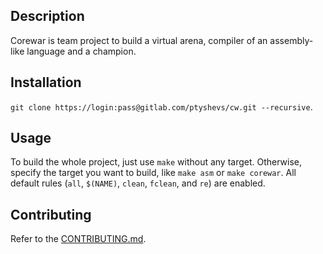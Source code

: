 ## Description

Corewar is team project to build a virtual arena, compiler of an assembly-like
language and a champion.

## Installation

`git clone https://login:pass@gitlab.com/ptyshevs/cw.git --recursive`.

## Usage

To build the whole project, just use `make` without any target. Otherwise,
specify the target you want to build, like `make asm` or `make corewar`.
All default rules (`all`, `$(NAME)`, `clean`, `fclean`, and `re`) are enabled.

## Contributing

Refer to the [CONTRIBUTING.md](CONTRIBUTING.md).